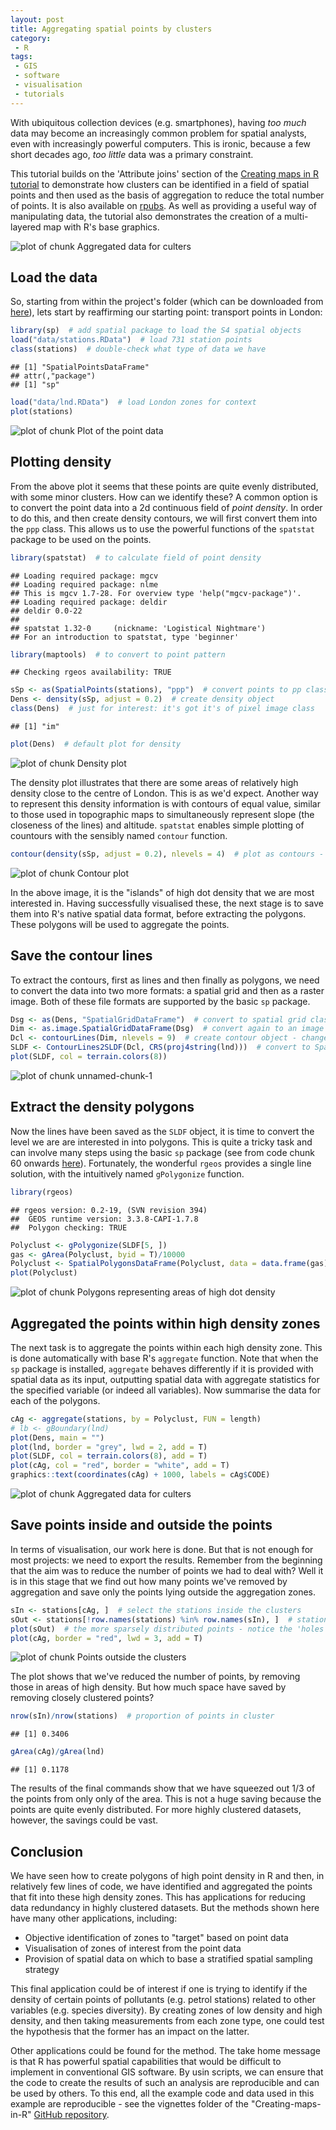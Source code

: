 ```yaml
---
layout: post
title: Aggregating spatial points by clusters 
category:
 - R
tags:
 - GIS
 - software
 - visualisation 
 - tutorials
---
```


With ubiquitous collection devices (e.g. smartphones), having *too much*
data may become an increasingly common problem for spatial analysts, 
even with increasingly powerful computers. This is ironic, 
because a few short decades ago, *too little* data was a primary constraint.

This tutorial builds on the 'Attribute joins' section of the 
[Creating maps in R tutorial](https://github.com/Robinlovelace/Creating-maps-in-R/raw/master/intro-spatial-rl.pdf)
to demonstrate how clusters can be identified 
in a field of spatial points and then used as the basis of aggregation 
to reduce the total number of points. It is also available 
on [rpubs](http://rpubs.com/RobinLovelace/14465).
As well as providing a useful way of manipulating data, 
the tutorial also demonstrates the creation of a multi-layered map
with R's base graphics.

![plot of chunk Aggregated data for culters](/figure/Aggregated_data_for_culters.png) 

<!--more-->
## Load the data

So, starting from within the project's folder (which can be downloaded 
from [here](https://github.com/Robinlovelace/Creating-maps-in-R/archive/master.zip)),
lets start by reaffirming our starting point: 
transport points in London:


```r
library(sp)  # add spatial package to load the S4 spatial objects
load("data/stations.RData")  # load 731 station points
class(stations)  # double-check what type of data we have
```

```
## [1] "SpatialPointsDataFrame"
## attr(,"package")
## [1] "sp"
```

```r
load("data/lnd.RData")  # load London zones for context
plot(stations)
```

![plot of chunk Plot of the point data](/figure/Plot_of_the_point_data.png) 


## Plotting density

From the above plot it seems that these points are quite evenly distributed, with 
some minor clusters. How can we identify these? A common option is to 
convert the point data into a 2d continuous field of *point density*.
In order to do this,
and then create density contours, we will first convert them into the `ppp`
class. This allows us to use the powerful functions of the `spatstat`
package to be used on the points.


```r
library(spatstat)  # to calculate field of point density
```

```
## Loading required package: mgcv
## Loading required package: nlme
## This is mgcv 1.7-28. For overview type 'help("mgcv-package")'.
## Loading required package: deldir
## deldir 0.0-22
## 
## spatstat 1.32-0     (nickname: 'Logistical Nightmare') 
## For an introduction to spatstat, type 'beginner'
```

```r
library(maptools)  # to convert to point pattern
```

```
## Checking rgeos availability: TRUE
```

```r
sSp <- as(SpatialPoints(stations), "ppp")  # convert points to pp class
Dens <- density(sSp, adjust = 0.2)  # create density object
class(Dens)  # just for interest: it's got it's of pixel image class
```

```
## [1] "im"
```

```r
plot(Dens)  # default plot for density
```

![plot of chunk Density plot](/figure/Density_plot.png) 


The density plot illustrates that there are some areas of relatively 
high density close to the centre of London. This is as we'd expect. 
Another way to represent this density information is with contours of 
equal value, similar to those used in topographic maps to simultaneously 
represent slope (the closeness of the lines) and altitude.
`spatstat` enables simple plotting of countours with the sensibly named
`contour` function.


```r
contour(density(sSp, adjust = 0.2), nlevels = 4)  # plot as contours - this is where we're heading
```

![plot of chunk Contour plot](/figure/Contour_plot.png) 


In the above image, it is the "islands" of high dot density that we are most 
interested in. Having successfully visualised these, the next stage is to
save them into R's native spatial data format, before extracting the polygons.
These polygons will be used to aggregate the points.

## Save the contour lines 

To extract the contours, first as lines and then finally as polygons, 
we need to convert the data into two more formats: a spatial grid and 
then as a raster image. Both of these file formats are supported by the 
basic `sp` package.


```r
Dsg <- as(Dens, "SpatialGridDataFrame")  # convert to spatial grid class
Dim <- as.image.SpatialGridDataFrame(Dsg)  # convert again to an image
Dcl <- contourLines(Dim, nlevels = 9)  # create contour object - change 8 for more/fewer levels
SLDF <- ContourLines2SLDF(Dcl, CRS(proj4string(lnd)))  # convert to SpatialLinesDataFrame
plot(SLDF, col = terrain.colors(8))
```

![plot of chunk unnamed-chunk-1](/figure/unnamed-chunk-1.png) 


## Extract the density polygons

Now the lines have been saved as the `SLDF` object, it is 
time to convert the level we are are interested in into polygons. 
This is quite a tricky task and can involve many steps using the basic 
`sp` package (see from code chunk 60 onwards [here](http://www.asdar-book.org/book2ed/cm_mod.R)).
Fortunately, the wonderful `rgeos` provides a single line solution, with the 
intuitively named `gPolygonize` function.


```r
library(rgeos)
```

```
## rgeos version: 0.2-19, (SVN revision 394)
##  GEOS runtime version: 3.3.8-CAPI-1.7.8 
##  Polygon checking: TRUE
```

```r
Polyclust <- gPolygonize(SLDF[5, ])
gas <- gArea(Polyclust, byid = T)/10000
Polyclust <- SpatialPolygonsDataFrame(Polyclust, data = data.frame(gas), match.ID = F)
plot(Polyclust)
```

![plot of chunk Polygons representing areas of high dot density](/figure/Polygons_representing_areas_of_high_dot_density.png) 


## Aggregated the points within high density zones

The next task is to aggregate the points within each high density zone.
This is done automatically with base R's `aggregate` function. Note that 
when the `sp` package is installed, `aggregate` behaves differently if it is provided 
with spatial data as its input, outputting spatial data with aggregate statistics for the 
specified variable (or indeed all variables). 
Now summarise the data for each of the polygons.


```r
cAg <- aggregate(stations, by = Polyclust, FUN = length)
# lb <- gBoundary(lnd)
plot(Dens, main = "")
plot(lnd, border = "grey", lwd = 2, add = T)
plot(SLDF, col = terrain.colors(8), add = T)
plot(cAg, col = "red", border = "white", add = T)
graphics::text(coordinates(cAg) + 1000, labels = cAg$CODE)
```

![plot of chunk Aggregated data for culters](/figure/Aggregated_data_for_culters.png) 


## Save points inside and outside the points

In terms of visualisation, our work here is done. 
But that is not enough for most projects: we need to export the 
results. Remember from the beginning that the aim was to reduce the 
number of points we had to deal with? Well it is in this stage
that we find out how many points we've removed by aggregation
and save only the points lying outside the aggregation zones.


```r
sIn <- stations[cAg, ]  # select the stations inside the clusters
sOut <- stations[!row.names(stations) %in% row.names(sIn), ]  # stations outside the clusters
plot(sOut)  # the more sparsely distributed points - notice the 'holes' of low density
plot(cAg, border = "red", lwd = 3, add = T)
```

![plot of chunk Points outside the clusters](/figure/Points_outside_the_clusters.png) 


The plot shows that we've reduced the number of points, by removing those in 
areas of high density. But how much space have saved by removing closely clustered points?


```r
nrow(sIn)/nrow(stations)  # proportion of points in cluster
```

```
## [1] 0.3406
```

```r
gArea(cAg)/gArea(lnd)
```

```
## [1] 0.1178
```


The results of the final commands show that we have squeezed out 1/3
of the points from only only of the area. This is not a huge saving
because the points are quite evenly distributed. For more highly clustered 
datasets, however, the savings could be vast.

## Conclusion

We have seen how to create polygons of high point density in R and then, 
in relatively few lines of code, we have identified and aggregated the 
points that fit into these high density zones. This has applications for 
reducing data redundancy in highly clustered datasets. But the methods 
shown here have many other applications, including:

- Objective identification of zones to "target" based on point data
- Visualisation of zones of interest from the point data
- Provision of spatial data on which to base a stratified spatial sampling strategy

This final application could be of interest if one is trying to identify if the 
density of certain points of pollutants (e.g. petrol stations) related to 
other variables (e.g. species diversity). By creating zones of low density
and high density, and then taking measurements from each zone type, one could 
test the hypothesis that the former has an impact on the latter. 

Other applications could be found for the method. The take home message is 
that R has powerful spatial capabilities that would be difficult to implement
in conventional GIS software. By usin scripts, we can ensure that the code to create the results of 
such an analysis are reproducible and can be used by others. 
To this end, all the example code and data used in this example are reproducible - 
see the vignettes folder of the "Creating-maps-in-R"
[GitHub repository](https://github.com/Robinlovelace/Creating-maps-in-R). 




